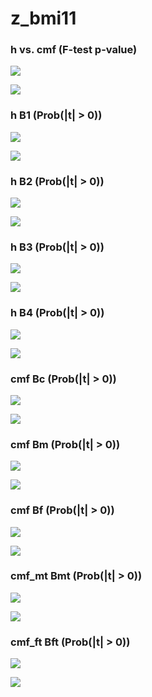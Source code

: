 # z_bmi11



### h vs. cmf (F-test p-value)

![](z_bmi11_cmf_h_p_MH.png)

![](z_bmi11_cmf_h_p_QQ.png)


### h B1 (Prob(|t| > 0))

![](z_bmi11_h_B1_p_MH.png)

![](z_bmi11_h_B1_p_QQ.png)


### h B2 (Prob(|t| > 0))

![](z_bmi11_h_B2_p_MH.png)

![](z_bmi11_h_B2_p_QQ.png)


### h B3 (Prob(|t| > 0))

![](z_bmi11_h_B3_p_MH.png)

![](z_bmi11_h_B3_p_QQ.png)


### h B4 (Prob(|t| > 0))

![](z_bmi11_h_B4_p_MH.png)

![](z_bmi11_h_B4_p_QQ.png)


### cmf Bc (Prob(|t| > 0))

![](z_bmi11_cmf_Bc_p_MH.png)

![](z_bmi11_cmf_Bc_p_QQ.png)


### cmf Bm (Prob(|t| > 0))

![](z_bmi11_cmf_Bm_p_MH.png)

![](z_bmi11_cmf_Bm_p_QQ.png)


### cmf Bf (Prob(|t| > 0))

![](z_bmi11_cmf_Bf_p_MH.png)

![](z_bmi11_cmf_Bf_p_QQ.png)


### cmf_mt Bmt (Prob(|t| > 0))

![](z_bmi11_cmf_mt_Bmt_p_MH.png)

![](z_bmi11_cmf_mt_Bmt_p_QQ.png)


### cmf_ft Bft (Prob(|t| > 0))

![](z_bmi11_cmf_ft_Bft_p_MH.png)

![](z_bmi11_cmf_ft_Bft_p_QQ.png)

